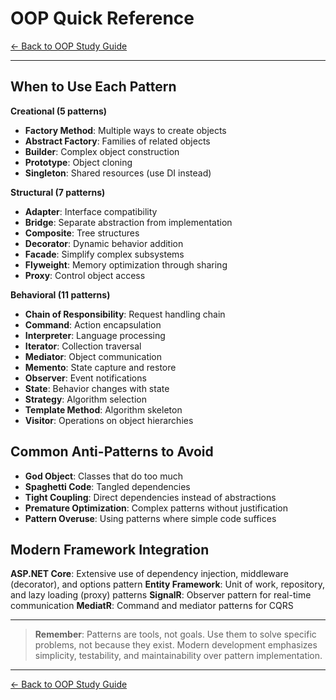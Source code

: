 # OOP Quick Reference

[← Back to OOP Study Guide](README.md)

---

## When to Use Each Pattern

**Creational (5 patterns)**
- **Factory Method**: Multiple ways to create objects
- **Abstract Factory**: Families of related objects
- **Builder**: Complex object construction
- **Prototype**: Object cloning
- **Singleton**: Shared resources (use DI instead)

**Structural (7 patterns)**
- **Adapter**: Interface compatibility
- **Bridge**: Separate abstraction from implementation
- **Composite**: Tree structures
- **Decorator**: Dynamic behavior addition
- **Facade**: Simplify complex subsystems
- **Flyweight**: Memory optimization through sharing
- **Proxy**: Control object access

**Behavioral (11 patterns)**
- **Chain of Responsibility**: Request handling chain
- **Command**: Action encapsulation
- **Interpreter**: Language processing
- **Iterator**: Collection traversal
- **Mediator**: Object communication
- **Memento**: State capture and restore
- **Observer**: Event notifications
- **State**: Behavior changes with state
- **Strategy**: Algorithm selection
- **Template Method**: Algorithm skeleton
- **Visitor**: Operations on object hierarchies

## Common Anti-Patterns to Avoid

- **God Object**: Classes that do too much
- **Spaghetti Code**: Tangled dependencies
- **Tight Coupling**: Direct dependencies instead of abstractions
- **Premature Optimization**: Complex patterns without justification
- **Pattern Overuse**: Using patterns where simple code suffices

## Modern Framework Integration

**ASP.NET Core**: Extensive use of dependency injection, middleware (decorator), and options pattern
**Entity Framework**: Unit of work, repository, and lazy loading (proxy) patterns
**SignalR**: Observer pattern for real-time communication
**MediatR**: Command and mediator patterns for CQRS

---

> **Remember**: Patterns are tools, not goals. Use them to solve specific problems, not because they exist. Modern development emphasizes simplicity, testability, and maintainability over pattern implementation.

---

[← Back to OOP Study Guide](README.md)